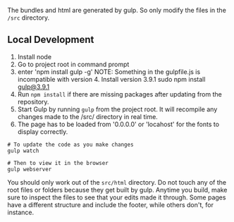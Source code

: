 The bundles and html are generated by gulp.  So only modify the files in the `/src` directory.

## Local Development

  1. Install node
  2. Go to project root in command prompt
  3. enter 'npm install gulp -g'
  		NOTE: Something in the gulpfile.js is incompatible with version 4.  Install version 3.9.1
			sudo npm install gulp@3.9.1
  4. Run `npm install` if there are missing packages after updating from the repository.
  5. Start Gulp by running `gulp` from the project root.  It will recompile any changes made to the /src/ directory in real time.
  6. The page has to be loaded from '0.0.0.0' or 'locahost' for the fonts to display correctly.


```
# To update the code as you make changes
gulp watch

# Then to view it in the browser
gulp webserver
```

You should only work out of the `src/html` directory. Do not touch any of the root files or folders because they get built by gulp. Anytime you build, make sure to inspect the files to see that your edits made it through. Some pages have a different structure and include the footer, while others don't, for instance.

